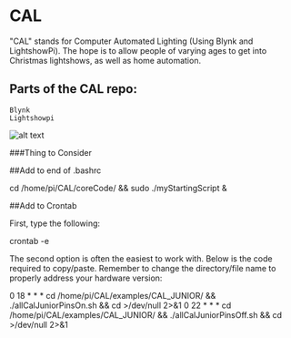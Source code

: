 # CAL 
"CAL" stands for Computer Automated Lighting (Using Blynk and LightshowPi). The hope is to allow people of varying ages to get into Christmas lightshows, as well as home automation. 

## Parts of the CAL repo:
	Blynk
	Lightshowpi

![alt text](https://lh6.googleusercontent.com/ctYdGtYszsb3DZviTlMt2oIX_8KckbdP6get4y7c1AtzgQQgmFPM3zz5PCl-ixKv8BJNRM3BkRYBVkoet1LVjZ-XGqtB--tqVUN0r0Fhiv60Qh9Ai9c=w371)


###Thing to Consider

##Add to end of .bashrc

cd /home/pi/CAL/coreCode/ && sudo ./myStartingScript &

##Add to Crontab

First, type the following:

crontab -e

The second option is often the easiest to work with. Below is the code required to copy/paste. Remember to change the directory/file name to properly address your hardware version:

0 18 * * * cd /home/pi/CAL/examples/CAL_JUNIOR/ && ./allCalJuniorPinsOn.sh && cd >/dev/null 2>&1
0 22 * * * cd /home/pi/CAL/examples/CAL_JUNIOR/ && ./allCalJuniorPinsOff.sh && cd >/dev/null 2>&1
